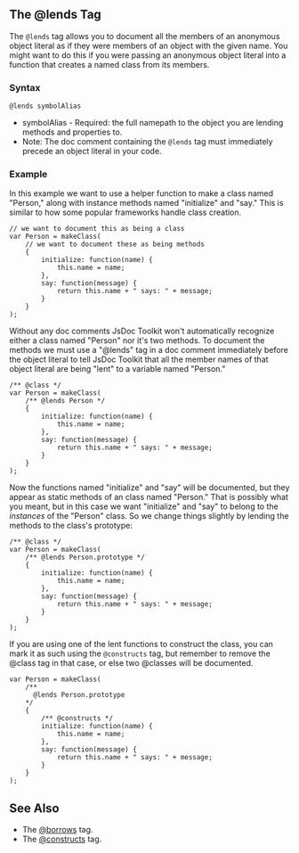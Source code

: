 ## The @lends Tag ##

The `@lends` tag allows you to document all the members of an anonymous object literal as if they were members of an object with the given name. You might want to do this if you were passing an anonymous object literal into a function that creates a named class from its members.

### Syntax ###
```
@lends symbolAlias
```

  * symbolAlias - Required: the full namepath to the object you are lending methods and properties to.
  * Note: The doc comment containing the `@lends` tag must immediately precede an object literal in your code.

### Example ###

In this example we want to use a helper function to make a class named "Person," along with instance methods named "initialize" and "say." This is similar to how some popular frameworks handle class creation.

```
// we want to document this as being a class
var Person = makeClass(
    // we want to document these as being methods
    {
        initialize: function(name) {
            this.name = name;
        },
        say: function(message) {
            return this.name + " says: " + message;
        }
    }
);
```

Without any doc comments JsDoc Toolkit won't automatically recognize either a class named "Person" nor it's two methods. To document the methods we must use a "@lends" tag in a doc comment immediately before the object literal to tell JsDoc Toolkit that all the member names of that object literal are being "lent" to a variable named "Person."

```
/** @class */
var Person = makeClass(
    /** @lends Person */
    {
        initialize: function(name) {
            this.name = name;
        },
        say: function(message) {
            return this.name + " says: " + message;
        }
    }
);
```

Now the functions named "initialize" and "say" will be documented, but they appear as static methods of an class named "Person." That is possibly what you meant, but in this case we want "initialize" and "say" to belong to the _instances_ of the "Person" class. So we change things slightly by lending the methods to the class's prototype:

```
/** @class */
var Person = makeClass(
    /** @lends Person.prototype */
    {
        initialize: function(name) {
            this.name = name;
        },
        say: function(message) {
            return this.name + " says: " + message;
        }
    }
);
```

If you are using one of the lent functions to construct the class, you can mark it as such using the `@constructs` tag, but remember to remove the @class tag in that case, or else two @classes will be documented.

```
var Person = makeClass(
    /**
      @lends Person.prototype
    */
    {
        /** @constructs */
        initialize: function(name) {
            this.name = name;
        },
        say: function(message) {
            return this.name + " says: " + message;
        }
    }
);
```

## See Also ##
  * The [@borrows](TagBorrows.md) tag.
  * The [@constructs](TagConstructs.md) tag.
